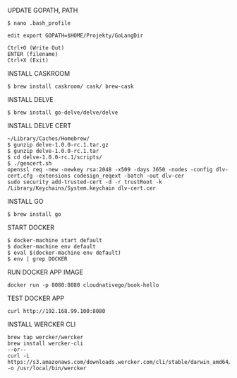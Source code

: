 UPDATE GOPATH, PATH

```shell
$ nano .bash_profile
```

```nano
edit export GOPATH=$HOME/Projekty/GoLangDir

Ctrl+O (Write Out)
ENTER (filename)
Ctrl+X (Exit)
```

INSTALL CASKROOM

```shell
$ brew install caskroom/ cask/ brew-cask
```
INSTALL DELVE

```shell
$ brew install go-delve/delve/delve
```

INSTALL DELVE CERT

```shell
~/Library/Caches/Homebrew/
$ gunzip delve-1.0.0-rc.1.tar.gz
$ gunzip delve-1.0.0-rc.1.tar
$ cd delve-1.0.0-rc.1/scripts/
$ ./gencert.sh
openssl req -new -newkey rsa:2048 -x509 -days 3650 -nodes -config dlv-cert.cfg -extensions codesign_reqext -batch -out dlv-cer
sudo security add-trusted-cert -d -r trustRoot -k /Library/Keychains/System.keychain dlv-cert.cer
```

INSTALL GO

```shell
$ brew install go
```

START DOCKER
```shell
$ docker-machine start default
$ docker-machine env default
$ eval $(docker-machine env default)
$ env | grep DOCKER
```

RUN DOCKER APP IMAGE
```shell
docker run -p 8080:8080 cloudnativego/book-hello
```

TEST DOCKER APP
```shell
curl http://192.168.99.100:8080 
```

INSTALL WERCKER CLI
```shell
brew tap wercker/wercker
brew install wercker-cli
--or--
curl -L https://s3.amazonaws.com/downloads.wercker.com/cli/stable/darwin_amd64/wercker -o /usr/local/bin/wercker
```
